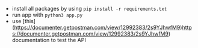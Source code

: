 - install all packages by using `pip install -r requirements.txt`
- run app with `python3 app.py`
- use [this] (https://documenter.getpostman.com/view/12992383/2s9YJhwfM9)https://documenter.getpostman.com/view/12992383/2s9YJhwfM9) documentation to test the API

